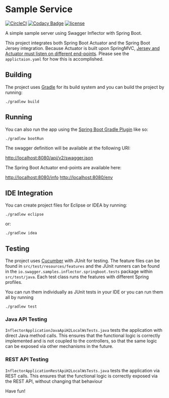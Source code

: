 # Sample Service

[![CircleCI](https://img.shields.io/circleci/project/github/tompahoward/sample-service.svg)](https://circleci.com/gh/tompahoward/workflows/sample-service)
[![Codacy Badge](https://api.codacy.com/project/badge/Grade/1c526d53fe9a4d66a2b858043400c747)](https://www.codacy.com/app/tom_18/sample-service?utm_source=github.com&amp;utm_medium=referral&amp;utm_content=tompahoward/sample-service&amp;utm_campaign=Badge_Grade)
[![license](https://img.shields.io/github/license/tompahoward/sample-service.svg)](https://github.com/tompahoward/sample-service/blob/master/LICENSE)

A simple sample server using Swagger Inflector with Spring Boot.

This project integrates both Spring Boot Actuator and the Spring Boot Jersey integration. Because Actuator is built upon SpringMVC, [Jersey and Actuator must listen on different end-points](http://docs.spring.io/spring-boot/docs/current/reference/html/howto-actuator.html#howto-use-actuator-with-jersey). Please see the `applictaion.yaml` for how this is accomplished. 

## Building

The project uses [Gradle](https://gradle.org/) for its build system and you can build the project by running:

	./gradlew build

## Running

You can also run the app using the [Spring Boot Gradle Plugin](http://docs.spring.io/spring-boot/docs/current/reference/html/build-tool-plugins-gradle-plugin.html) like so: 

	./gradlew bootRun

The swagger definition will be available at the following URI:

[http://localhost:8080/api/v2/swagger.json](http://localhost:8080/api/v2/swagger.json)

The Spring Boot Actuator end-points are available here:

[http://localhost:8080/info](http://localhost:8080/info)
[http://localhost:8080/env](http://localhost:8080/env)

## IDE Integration

You can create project files for Eclipse or IDEA by running:

	./gradlew eclipse
	
or:

	./gradlew idea

## Testing

The project uses [Cucumber](https://cucumber.io/) with JUnit for testing. The feature files can be found in
`src/test/resources/features` and the JUnit runners can be found in the `io.swagger.samples.inflector.springboot.tests` package within `src/test/java`. Each test class runs the features with different Spring profiles.

You can run them individually as JUnit tests in your IDE or you can run them all by running

	./gradlew test

### Java API Testing

`InflectorApplicationJavaApiH2LocalWsTests.java` tests the application with direct Java method calls. This ensures that the
functional logic is correctly implemented and is not coupled to the controllers, so that the same logic can be exposed
via other mechanisms in the future.

### REST API Testing

`InflectorApplicationRestApiH2LocalWsTests.java` tests the application via REST calls. This ensures that the
functional logic is correctly exposed via the REST API, without changing that behaviour



Have fun!

